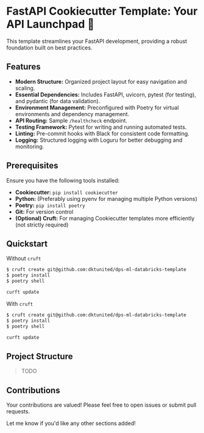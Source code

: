 # FastAPI Cookiecutter Template: Your API Launchpad 🚀

This template streamlines your FastAPI development, providing a robust foundation built on best practices.

## Features

* **Modern Structure:** Organized project layout for easy navigation and scaling.
* **Essential Dependencies:** Includes FastAPI, uvicorn, pytest (for testing), and pydantic (for data validation).
* **Environment Management:** Preconfigured with Poetry for virtual environments and dependency management.
* **API Routing:** Sample `/healthcheck` endpoint.
* **Testing Framework:** Pytest for writing and running automated tests.
* **Linting:** Pre-commit hooks with Black for consistent code formatting.
* **Logging:** Structured logging with Loguru for better debugging and monitoring.

## Prerequisites

Ensure you have the following tools installed:

* **Cookiecutter:** `pip install cookiecutter`
* **Python:** (Preferably using pyenv for managing multiple Python versions)
* **Poetry:** `pip install poetry`
* **Git:** For version control
* **(Optional) Cruft:** For managing Cookiecutter templates more efficiently (not strictly required)

## Quickstart
Without `cruft`
```bash
$ cruft create git@github.com:dktunited/dps-ml-databricks-template
$ poetry install
$ poetry shell
```

```bash
curft update
```

With `cruft`
```bash
$ cruft create git@github.com:dktunited/dps-ml-databricks-template
$ poetry install
$ poetry shell
```

```bash
curft update
```


## Project Structure
 > TODO

## Contributions
Your contributions are valued! Please feel free to open issues or submit pull requests.

Let me know if you'd like any other sections added!